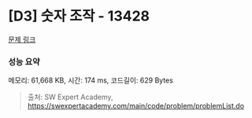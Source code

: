 # [D3] 숫자 조작 - 13428 

[문제 링크](https://swexpertacademy.com/main/code/problem/problemDetail.do?contestProbId=AX4EJPs68IkDFARe) 

### 성능 요약

메모리: 61,668 KB, 시간: 174 ms, 코드길이: 629 Bytes



> 출처: SW Expert Academy, https://swexpertacademy.com/main/code/problem/problemList.do